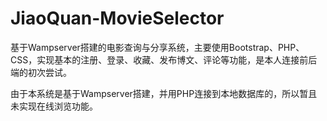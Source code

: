 # JiaoQuan-MovieSelector
基于Wampserver搭建的电影查询与分享系统，主要使用Bootstrap、PHP、CSS，实现基本的注册、登录、收藏、发布博文、评论等功能，是本人连接前后端的初次尝试。

由于本系统是基于Wampserver搭建，并用PHP连接到本地数据库的，所以暂且未实现在线浏览功能。
